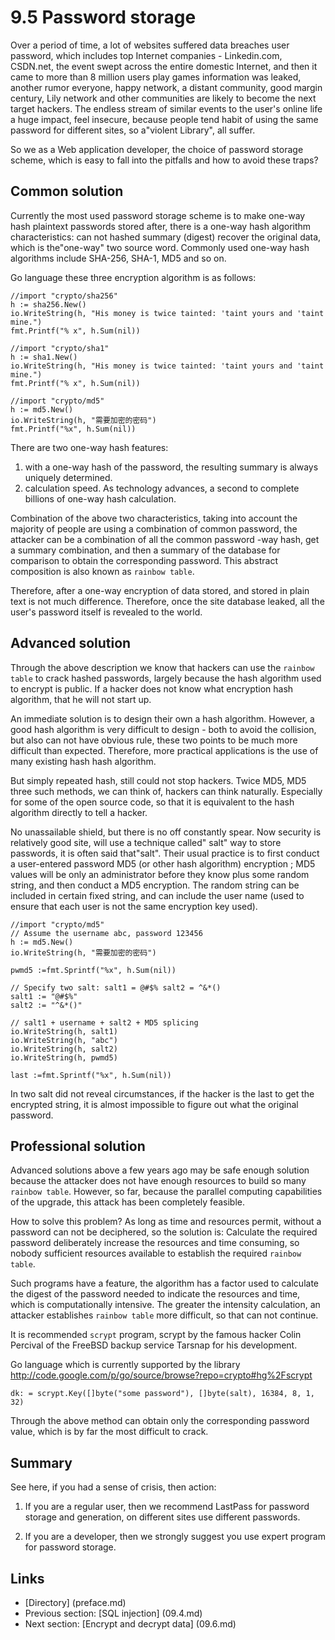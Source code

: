 # 9.5 Password storage
Over a period of time, a lot of websites suffered data breaches user password, which includes top Internet companies - Linkedin.com, CSDN.net, the event swept across the entire domestic Internet, and then it came to more than 8 million users play games information was leaked, another rumor everyone, happy network, a distant community, good margin century, Lily network and other communities are likely to become the next target hackers. The endless stream of similar events to the user's online life a huge impact, feel insecure, because people tend habit of using the same password for different sites, so a"violent Library", all suffer.

So we as a Web application developer, the choice of password storage scheme, which is easy to fall into the pitfalls and how to avoid these traps?

## Common solution
Currently the most used password storage scheme is to make one-way hash plaintext passwords stored after, there is a one-way hash algorithm characteristics: can not hashed summary (digest) recover the original data, which is the"one-way" two source word. Commonly used one-way hash algorithms include SHA-256, SHA-1, MD5 and so on.

Go language these three encryption algorithm is as follows:

	//import "crypto/sha256"
	h := sha256.New()
	io.WriteString(h, "His money is twice tainted: 'taint yours and 'taint mine.")
	fmt.Printf("% x", h.Sum(nil))

	//import "crypto/sha1"
	h := sha1.New()
	io.WriteString(h, "His money is twice tainted: 'taint yours and 'taint mine.")
	fmt.Printf("% x", h.Sum(nil))

	//import "crypto/md5"
	h := md5.New()
	io.WriteString(h, "需要加密的密码")
	fmt.Printf("%x", h.Sum(nil))

There are two one-way hash features:

1) with a one-way hash of the password, the resulting summary is always uniquely determined.
2) calculation speed. As technology advances, a second to complete billions of one-way hash calculation.

Combination of the above two characteristics, taking into account the majority of people are using a combination of common password, the attacker can be a combination of all the common password -way hash, get a summary combination, and then a summary of the database for comparison to obtain the corresponding password. This abstract composition is also known as `rainbow table`.

Therefore, after a one-way encryption of data stored, and stored in plain text is not much difference. Therefore, once the site database leaked, all the user's password itself is revealed to the world.

## Advanced solution
Through the above description we know that hackers can use the `rainbow table` to crack hashed passwords, largely because the hash algorithm used to encrypt is public. If a hacker does not know what encryption hash algorithm, that he will not start up.

An immediate solution is to design their own a hash algorithm. However, a good hash algorithm is very difficult to design - both to avoid the collision, but also can not have obvious rule, these two points to be much more difficult than expected. Therefore, more practical applications is the use of many existing hash hash algorithm.

But simply repeated hash, still could not stop hackers. Twice MD5, MD5 three such methods, we can think of, hackers can think naturally. Especially for some of the open source code, so that it is equivalent to the hash algorithm directly to tell a hacker.

No unassailable shield, but there is no off constantly spear. Now security is relatively good site, will use a technique called" salt" way to store passwords, it is often said that"salt". Their usual practice is to first conduct a user-entered password MD5 (or other hash algorithm) encryption ; MD5 values ​​will be only an administrator before they know plus some random string, and then conduct a MD5 encryption. The random string can be included in certain fixed string, and can include the user name (used to ensure that each user is not the same encryption key used).

	//import "crypto/md5"
	// Assume the username abc, password 123456
	h := md5.New()
	io.WriteString(h, "需要加密的密码")
	
	pwmd5 :=fmt.Sprintf("%x", h.Sum(nil))

	// Specify two salt: salt1 = @#$% salt2 = ^&*()
	salt1 := "@#$%"
	salt2 := "^&*()"

	// salt1 + username + salt2 + MD5 splicing
	io.WriteString(h, salt1)
	io.WriteString(h, "abc")
	io.WriteString(h, salt2)
	io.WriteString(h, pwmd5)

	last :=fmt.Sprintf("%x", h.Sum(nil))

In two salt did not reveal circumstances, if the hacker is the last to get the encrypted string, it is almost impossible to figure out what the original password.

## Professional solution
Advanced solutions above a few years ago may be safe enough solution because the attacker does not have enough resources to build so many `rainbow table`. However, so far, because the parallel computing capabilities of the upgrade, this attack has been completely feasible.

How to solve this problem? As long as time and resources permit, without a password can not be deciphered, so the solution is: Calculate the required password deliberately increase the resources and time consuming, so nobody sufficient resources available to establish the required `rainbow table`.

Such programs have a feature, the algorithm has a factor used to calculate the digest of the password needed to indicate the resources and time, which is computationally intensive. The greater the intensity calculation, an attacker establishes `rainbow table` more difficult, so that can not continue.

It is recommended `scrypt` program, scrypt by the famous hacker Colin Percival of the FreeBSD backup service Tarsnap for his development.

Go language which is currently supported by the library http://code.google.com/p/go/source/browse?repo=crypto#hg%2Fscrypt

	dk: = scrypt.Key([]byte("some password"), []byte(salt), 16384, 8, 1, 32)

Through the above method can obtain only the corresponding password value, which is by far the most difficult to crack.

## Summary
See here, if you had a sense of crisis, then action:

1) If you are a regular user, then we recommend LastPass for password storage and generation, on different sites use different passwords.

2) If you are a developer, then we strongly suggest you use expert program for password storage.

## Links
- [Directory] (preface.md)
- Previous section: [SQL injection] (09.4.md)
- Next section: [Encrypt and decrypt data] (09.6.md)
